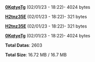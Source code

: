 [**0KqtyeTg**](/data/0KqtyeTg.txt) (02/01/23 - 18:22)- 4024 bytes

[**H2tnz35E**](/data/H2tnz35E.txt) (02/01/23 - 18:22)- 321 bytes

[**H2tnz35E**](/data/H2tnz35E.txt) (02/01/23 - 18:22)- 321 bytes

[**0KqtyeTg**](/data/0KqtyeTg.txt) (02/01/23 - 18:22)- 4024 bytes

**Total Datas**: 2603

**Total Size**: 16.72 MB / 16.7 MB